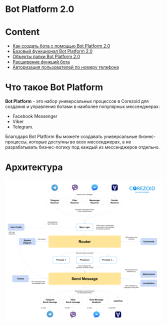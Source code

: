# **Bot Platform 2.0**

  

# Content



- [Как создать бота с помощью Bot Platform 2.0](create_bot.md)
- [Базовый функционал Bot Platform 2.0](basic_function.md)
- [Объекты папки Bot Platform 2.0](object_folder.md)
- [Расширение функций бота](expansion.md)
- [Авторизация пользователей по номеру телефона](authorization.md)

  
  
  

# Что такое Bot Platform

**Bot Platform** - это набор универсальных процессов в Corezoid для создания и управления ботами в наиболее популярных мессенджерах:

-   Facebook Messenger
-   Viber
-   Telegram.

Благодаря Bot Platform Вы можете создавать универсальные бизнес-процессы, которые доступны во всех мессенджерах, а не разрабатывать бизнес-логику под каждый из мессенджеров отдельно.

# Архитектура


  ![img](../img/bot_platform_v2/architecture.png)
